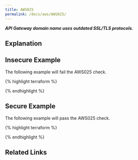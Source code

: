 ```yaml
---
title: AWS025
permalink: /docs/aws/AWS025/
---
```


***API Gateway domain name uses outdated SSL/TLS protocols.***

## Explanation






## Insecure Example

The following example will fail the AWS025 check.

{% highlight terraform %}



{% endhighlight %}



## Secure Example

The following example will pass the AWS025 check.

{% highlight terraform %}



{% endhighlight %}


## Related Links


